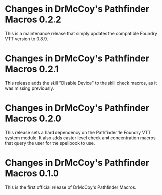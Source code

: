 Changes in DrMcCoy's Pathfinder Macros 0.2.2
============================================

This is a maintenance release that simply updates the compatible Foundry VTT
version to 0.8.9.


Changes in DrMcCoy's Pathfinder Macros 0.2.1
============================================

This release adds the skill "Disable Device" to the skill check macros, as it
was missing previously.


Changes in DrMcCoy's Pathfinder Macros 0.2.0
============================================

This release sets a hard dependency on the Pathfinder 1e Foundry VTT system
module. It also adds caster level check and concentration macros that query the
user for the spellbook to use.


Changes in DrMcCoy's Pathfinder Macros 0.1.0
============================================

This is the first official release of DrMcCoy's Pathfinder Macros.



